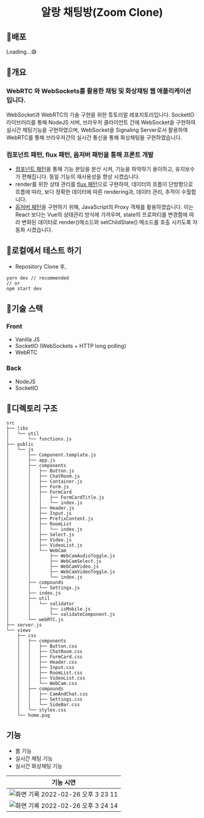 <h1 align="center">알랑 채팅방(Zoom Clone)</h1>

## 📄배포

Loading...😅

## 📄개요

### WebRTC 와 WebSockets를 활용한 채팅 및 화상채팅 웹 애플리케이션 입니다.

WebSocket과 WebRTC의 기술 구현을 위한 튜토리얼 레포지토리입니다.
SocketIO 라이브러리를 통해 NodeJS 서버, 브라우저 클라이언트 간에 WebSocket을 구현하여 실시간 채팅기능을 구현하였으며,
WebSocket을 Signaling Server로서 활용하여 WebRTC를 통해 브라우저간의 실시간 통신을 통해 화상채팅을 구현하였습니다.

### **컴포넌트 패턴**, **flux 패턴**, **옵저버 패턴**을 통해 프론트 개발

- [컴포넌트 패턴](https://ansohxxn.github.io/design%20pattern/chapter1/)을 통해 기능 분담을 분산 시켜, 기능을 파악하기 용이하고, 유지보수가 편해집니다. 동일 기능의 재사용성을 향상 시켰습니다.
- render를 위한 상태 관리를 [flux 패턴](https://facebook.github.io/flux/docs/in-depth-overview/)으로 구현하여, 데이터의 흐름이 단방향으로 흐름에 따라, 보다 정확한 데이터에 따른 rendering과, 데이터 관리, 추적이 수월합니다.
- [옵저버 패턴](https://refactoring.guru/design-patterns/observer)을 구현하기 위해, JavaScript의 Proxy 객체를 활용하였습니다. 이는 React 보다는 Vue의 상태관리 방식에 가까우며, state의 프로퍼티를 변경함에 따라 변화된 데이터로 render()메소드와 setChildState() 메소드를 호출 시키도록 자동화 시켰습니다.

## 📄로컬에서 테스트 하기

- Repository Clone 후,

```
yarn dev // recommended
// or
npm start dev
```

## 📄기술 스택

### Front

- Vanilla JS
- SocketIO (WebSockets + HTTP long polling)
- WebRTC

### Back

- NodeJS
- SocketIO

## 📄디렉토리 구조

```
src
├── libs
│   └── util
│       └── functions.js
├── public
│   └── js
│       ├── Component.template.js
│       ├── app.js
│       ├── components
│       │   ├── Button.js
│       │   ├── ChatRoom.js
│       │   ├── Container.js
│       │   ├── Form.js
│       │   ├── FormCard
│       │   │   ├── FormCardTitle.js
│       │   │   └── index.js
│       │   ├── Header.js
│       │   ├── Input.js
│       │   ├── PrefixContent.js
│       │   ├── RoomList
│       │   │   └── index.js
│       │   ├── Select.js
│       │   ├── Video.js
│       │   ├── VideoList.js
│       │   └── WebCam
│       │       ├── WebCamAudioToggle.js
│       │       ├── WebCamSelect.js
│       │       ├── WebCamVideo.js
│       │       ├── WebCamVideoToggle.js
│       │       └── index.js
│       ├── compounds
│       │   └── Settings.js
│       ├── index.js
│       ├── util
│       │   └── validator
│       │       ├── isMobile.js
│       │       └── validateComponent.js
│       └── webRTC.js
├── server.js
└── views
    ├── css
    │   ├── components
    │   │   ├── Button.css
    │   │   ├── ChatRoom.css
    │   │   ├── FormCard.css
    │   │   ├── Header.css
    │   │   ├── Input.css
    │   │   ├── RoomList.css
    │   │   ├── VideoList.css
    │   │   └── WebCam.css
    │   ├── compounds
    │   │   ├── CamAndChat.css
    │   │   ├── Settings.css
    │   │   └── SideBar.css
    │   └── styles.css
    └── home.pug
```

## 기능
- 룸 기능
- 실시간 채팅 기능
- 실시간 화상채팅 기능

|기능 시연|
|--|
|![화면 기록 2022-02-26 오후 3 23 11](https://user-images.githubusercontent.com/75013334/155917598-00f02c78-e9b2-4f44-b988-2c9d6cbdd478.gif)|
|![화면 기록 2022-02-26 오후 3 24 14](https://user-images.githubusercontent.com/75013334/155917841-7bf3606e-f2a5-4439-83f6-211ac54552ae.gif)|




